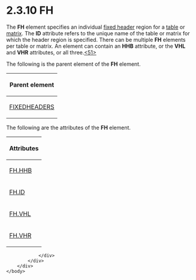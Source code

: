 <html dir="LTR" xmlns:mshelp="http://msdn.microsoft.com/mshelp" xmlns:ddue="http://ddue.schemas.microsoft.com/authoring/2003/5" xmlns:xlink="http://www.w3.org/1999/xlink" xmlns:tool="http://www.microsoft.com/tooltip">
    <head>
        <meta http-equiv="Content-Type" content="text/html; CHARSET=utf-8"></meta>
        <meta name="save" content="history"></meta>
        <title>2.3.10 FH</title>
        <xml>
            <mshelp:toctitle title="2.3.10 FH"></mshelp:toctitle>
            <mshelp:rltitle title="[MS-RGDI]: FH"></mshelp:rltitle>
            <mshelp:keyword index="A" term="f90c5ba0-774f-4e7b-bdf1-8cba9df68169"></mshelp:keyword>
            <mshelp:attr name="DCSext.ContentType" value="open specification"></mshelp:attr>
            <mshelp:attr name="AssetID" value="f90c5ba0-774f-4e7b-bdf1-8cba9df68169"></mshelp:attr>
            <mshelp:attr name="TopicType" value="kbRef"></mshelp:attr>
            <mshelp:attr name="DCSext.Title" value="[MS-RGDI]: FH" />
        </xml>
    </head>
    <body>
        <div id="header">
            <h1 class="heading">2.3.10 FH</h1>
        </div>
        <div id="mainSection">
            <div id="mainBody">
                <div id="allHistory" class="saveHistory"></div>
                <div id="sectionSection0" class="section" name="collapseableSection">
                    

<p>The <b>FH</b> element specifies an individual <a href="557e6223-9107-4be3-9f7c-b83beb5d16fc.htm#gt_fa3c2e3f-8831-427d-b84d-d61744433876">fixed header</a> region for a <a href="557e6223-9107-4be3-9f7c-b83beb5d16fc.htm#gt_d3a7da8d-a597-4838-9756-25e30b640ba7">table</a> or <a href="557e6223-9107-4be3-9f7c-b83beb5d16fc.htm#gt_32295443-a111-4846-955d-a3f5964726bb">matrix</a>. The <b>ID</b>
attribute refers to the unique name of the table or matrix for which the header
region is specified. There can be multiple <b>FH</b> elements per table or matrix.
An element can contain an <b>HHB</b> attribute, or the <b>VHL</b> and <b>VHR</b>
attributes, or all three.<a id="Appendix_A_Target_51"></a><a href="5f16d945-e8a0-4cc3-9547-1c8f3e568219.htm#Appendix_A_51" aria-label="Product behavior note 51">&lt;51&gt;</a></p>

<p>The following is the parent element of the <b>FH</b>
element.</p>

<table>
 <thead>
  <tr>
   <th>
   <p>Parent element</p>
   </th>
  </tr>
 </thead>
 <tr>
  <td>
  <p><a href="3fdea615-ea3f-469b-a2b8-c1cb26b3f6b1.htm">FIXEDHEADERS</a></p>
  </td>
 </tr>
</table>

<p>The following are the attributes of the <b>FH</b> element.</p>

<table>
 <thead>
  <tr>
   <th>
   <p>Attributes</p>
   </th>
  </tr>
 </thead>
 <tr>
  <td>
  <p><a href="ded6ecf4-c2c4-4045-81e6-f332253b8572.htm">FH.HHB</a></p>
  </td>
 </tr>
 <tr>
  <td>
  <p><a href="ab3a7647-e65e-4358-b638-f4944c7a8f20.htm">FH.ID</a></p>
  </td>
 </tr>
 <tr>
  <td>
  <p><a href="0b694c86-a5c7-4eac-8df9-9c428133afed.htm">FH.VHL</a></p>
  </td>
 </tr>
 <tr>
  <td>
  <p><a href="33a888b7-96d3-48fa-9c59-a671e272598a.htm">FH.VHR</a></p>
  </td>
 </tr>
</table>

<p> </p>


                </div>
            </div>
        </div>
    </body>
</html>